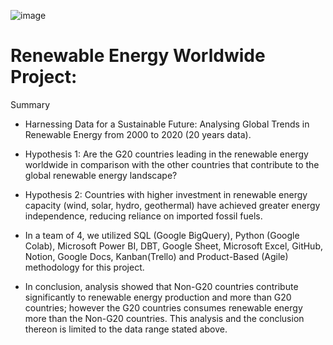 ![image](https://github.com/user-attachments/assets/d3b7018d-fa3d-4c9b-9be7-bf3de3fddcb0)

# Renewable Energy Worldwide Project:
Summary
-  Harnessing Data for a Sustainable Future: Analysing Global Trends in Renewable Energy from 2000 to 2020 (20 years data).
  
-  Hypothesis 1: Are the G20 countries leading in the renewable energy worldwide in comparison with the other countries that contribute to the global renewable energy landscape?
  
-  Hypothesis 2: Countries with higher investment in renewable energy capacity (wind, solar, hydro, geothermal) have achieved greater energy independence, reducing reliance on imported fossil fuels.
  
-  In a team of 4, we utilized SQL (Google BigQuery), Python (Google Colab), Microsoft Power BI, DBT, Google Sheet, Microsoft Excel, GitHub, Notion, Google Docs, Kanban(Trello) and Product-Based (Agile) methodology for this project.
  
-  In conclusion, analysis showed that Non-G20 countries contribute significantly to renewable energy production and more than G20 countries; however the G20 countries consumes renewable energy more than the Non-G20 countries. This analysis and the conclusion thereon is limited to the data range stated above.
